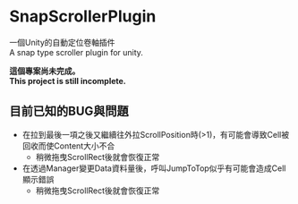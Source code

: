 # SnapScrollerPlugin

一個Unity的自動定位卷軸插件<br>
A snap type scroller plugin for unity.

**這個專案尚未完成。<br>This project is still incomplete.**

## 目前已知的BUG與問題
* 在拉到最後一項之後又繼續往外拉ScrollPosition時(>1)，有可能會導致Cell被回收而使Content大小不合
  * 稍微拖曳ScrollRect後就會恢復正常
* 在透過Manager變更Data資料量後，呼叫JumpToTop似乎有可能會造成Cell顯示錯誤
  * 稍微拖曳ScrollRect後就會恢復正常